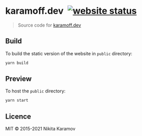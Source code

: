 # karamoff.dev  [![website status](https://badgen.net/uptime-robot/status/m782289871-06cf6e2f25dfd0855c64c874?label=&cache=300)](https://karamoff.dev)

> Source code for [karamoff.dev](https://karamoff.dev)

## Build

To build the static version of the website in `public` directory:

```sh
yarn build
```

## Preview

To host the `public` directory:

```sh
yarn start
```

## Licence

MIT © 2015-2021 Nikita Karamov
